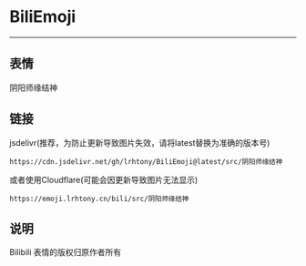 # BiliEmoji
---
## 表情
阴阳师缘结神
## 链接
jsdelivr(推荐，为防止更新导致图片失效，请将latest替换为准确的版本号)
```
https://cdn.jsdelivr.net/gh/lrhtony/BiliEmoji@latest/src/阴阳师缘结神
```
或者使用Cloudflare(可能会因更新导致图片无法显示)
```
https://emoji.lrhtony.cn/bili/src/阴阳师缘结神
```
## 说明
Bilibili 表情的版权归原作者所有
